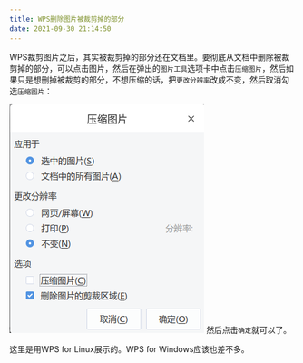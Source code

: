 ```yaml
---
title: WPS删除图片被裁剪掉的部分
date: 2021-09-30 21:14:50
---
```


WPS裁剪图片之后，其实被裁剪掉的部分还在文档里。要彻底从文档中删除被裁剪掉的部分，可以点击图片，然后在弹出的```图片工具```选项卡中点击```压缩图片```，然后如果只是想删掉被裁剪的部分，不想压缩的话，把```更改分辨率```改成不变，然后取消勾选```压缩图片```：

![在这里插入图片描述](WPS删除图片被裁剪掉的部分/c7ad463563de444f9d0c07c4deb6baf5.png)
然后点击```确定```就可以了。

这里是用WPS for Linux展示的。WPS for Windows应该也差不多。

